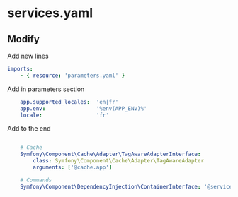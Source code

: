 # services.yaml


Modify 
-----------------

Add new lines
``` yaml
imports:
    - { resource: 'parameters.yaml' }
```

Add in parameters section
``` yaml
    app.supported_locales:  'en|fr'
    app.env:                '%env(APP_ENV)%'
    locale:                 'fr'
```

Add to the end
``` yaml

    # Cache
    Symfony\Component\Cache\Adapter\TagAwareAdapterInterface:
        class: Symfony\Component\Cache\Adapter\TagAwareAdapter
        arguments: ['@cache.app']

    # Commands
    Symfony\Component\DependencyInjection\ContainerInterface: '@service_container'
```
